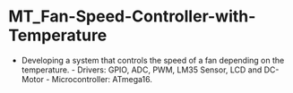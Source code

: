 # MT_Fan-Speed-Controller-with-Temperature
- Developing a system that controls the speed of a fan depending on the temperature. - Drivers: GPIO, ADC, PWM, LM35 Sensor, LCD and DC-Motor - Microcontroller: ATmega16.
